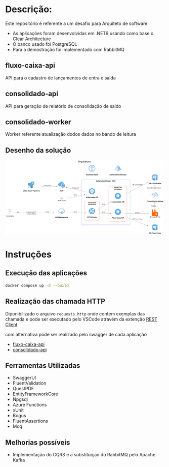 # Descrição:

Este repositório é referente a um desafio para Arquiteto de software.

- As aplicações foram desenvolvidas em .NET9 usando como base o Clear Architecture
- O banco usado foi PostgreSQL
- Para a demostração foi implementado com RabbitMQ

## fluxo-caixa-api
API para o cadastro de lançamentos de entra e saida

## consolidado-api
API para geração de relatório de consolidação de saldo

## consolidado-worker
Worker referente atualização dodos dados no bando de leitura

## Desenho da solução

![alt text](doc/image.png)

# Instruções
## Execução das aplicações 
```sh
docker compose up -d --build 
```

## Realização das chamada HTTP
Diponibilizado o arquivo `requests.http` onde contem exemplas das chamada e pode ser executado pelo VSCode atravém da extenção [REST Client](https://marketplace.visualstudio.com/items?itemName=humao.rest-client)

com alternativa pode ser realizado pelo swagger de cada aplicação 
- [fluxo-caixa-api](http://localhost:7550/swagger/index.html)
- [consolidado-api](http://localhost:7551/swagger/index.html)


## Ferramentas Utilizadas
 - SwaggerUI
 - FluentValidation
 - QuestPDF
 - EntityFrameworkCore
 - Npgsql
 - Azure Functions
 - xUnit
 - Bogus
 - FluentAssertions
 - Moq

## Melhorias possíveis 
- Implementação do CQRS e a substituiçao do RabbitMQ pelo Apache Kafka  